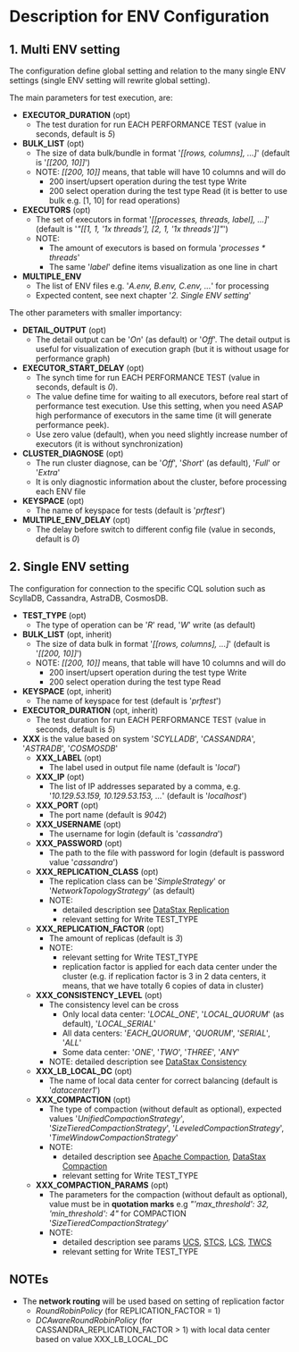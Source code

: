# Description for ENV Configuration

## 1. Multi ENV setting

The configuration define global setting and relation to the many 
single ENV settings (single ENV setting will rewrite global setting).

The main parameters for test execution, are:

 - **EXECUTOR_DURATION** (opt)
   - The test duration for run EACH PERFORMANCE TEST (value in seconds, 
     default is _5_)
 - **BULK_LIST** (opt)
   - The size of data bulk/bundle in format '_[[rows, columns], ...]_' 
     (default is '_[[200, 10]]_')
   - NOTE: _[[200, 10]]_ means, that table will have 10 columns and will do
     - 200 insert/upsert operation during the test type Write
     - 200 select operation during the test type Read 
       (it is better to use bulk e.g. [1, 10] for read operations)
 - **EXECUTORS** (opt)
   - The set of executors in format '_[[processes, threads, label], ...]_' 
     (default is '_"[[1, 1, '1x threads'], [2, 1, '1x threads']]"_')
   - NOTE:
     - The amount of executors is based on formula '_processes * threads_'
     - The same '_label_' define items visualization as one line in chart 
 - **MULTIPLE_ENV**
   - The list of ENV files e.g. '_A.env, B.env, C.env, ..._' for processing
   - Expected content, see next chapter '_2. Single ENV setting_'

The other parameters with smaller importancy:
 - **DETAIL_OUTPUT** (opt)
   - The detail output can be '_On_' (as default) or '_Off_'. 
     The detail output is useful for visualization of execution graph 
     (but it is without usage for performance graph)
 - **EXECUTOR_START_DELAY** (opt)
   - The synch time for run EACH PERFORMANCE TEST (value in seconds, 
     default is _0_). 
   - The value define time for waiting to all executors, before real start
     of performance test execution. Use this setting, 
     when you need ASAP high performance of executors in the same time
     (it will generate performance peek).
   - Use zero value (default), when you need slightly increase number of
     executors (it is without synchronization)
 - **CLUSTER_DIAGNOSE** (opt)
   - The run cluster diagnose, can be '_Off_', '_Short_' (as default),
     '_Full_' or '_Extra_'
   - It is only diagnostic information about the cluster, before 
     processing each ENV file
 - **KEYSPACE** (opt)
   - The name of keyspace for tests (default is '_prftest_') 
 - **MULTIPLE_ENV_DELAY** (opt)
   - The delay before switch to different config file (value in seconds,
     default is _0_)

## 2. Single ENV setting

The configuration for connection to the specific CQL solution such as
ScyllaDB, Cassandra, AstraDB, CosmosDB.

 - **TEST_TYPE** (opt)
   - The type of operation can be '_R_' read, '_W_' write (as default) 
 - **BULK_LIST** (opt, inherit)
   - The size of data bulk in format '_[[rows, columns], ...]_' 
     (default is '_[[200, 10]]_')
   - NOTE: _[[200, 10]]_ means, that table will have 10 columns and will do
     - 200 insert/upsert operation during the test type Write
     - 200 select operation during the test type Read
 - **KEYSPACE** (opt, inherit)
   - The name of keyspace for test (default is '_prftest_')
 - **EXECUTOR_DURATION** (opt, inherit)
   - The test duration for run EACH PERFORMANCE TEST (value in seconds, 
     default is _5_)
 - **XXX** is the value based on system '_SCYLLADB_', 
   '_CASSANDRA_', '_ASTRADB_', '_COSMOSDB_'
   - **XXX_LABEL** (opt)
     - The label used in output file name (default is '_local_')
   - **XXX_IP** (opt)
     - The list of IP addresses separated by a comma, 
       e.g. '_10.129.53.159, 10.129.53.153, ..._' (default is '_localhost_')
   - **XXX_PORT** (opt)
     - The port name (default is _9042_)
   - **XXX_USERNAME** (opt)
      - The username for login (default is '_cassandra_')
   - **XXX_PASSWORD** (opt)
      - The path to the file with password for login 
        (default is password value '_cassandra_')
   - **XXX_REPLICATION_CLASS** (opt)
     - The replication class can be '_SimpleStrategy_' or 
       '_NetworkTopologyStrategy_' (as default)
     - NOTE: 
       - detailed description see [DataStax Replication](https://docs.datastax.com/en/cassandra-oss/3.x/cassandra/architecture/archDataDistributeReplication.html)
       - relevant setting for Write TEST_TYPE
   - **XXX_REPLICATION_FACTOR** (opt)
     - The amount of replicas (default is _3_)
     - NOTE:
       - relevant setting for Write TEST_TYPE
       - replication factor is applied for each data center under the cluster
         (e.g. if replication factor is 3 in 2 data centers, it means, that we
         have totally 6 copies of data in cluster)
   - **XXX_CONSISTENCY_LEVEL** (opt)
     - The consistency level can be cross
       - Only local data center: '_LOCAL_ONE_', '_LOCAL_QUORUM_' (as default), '_LOCAL_SERIAL_' 
       - All data centers: '_EACH_QUORUM_', '_QUORUM_', '_SERIAL_', '_ALL_'
       - Some data center:  '_ONE_', '_TWO_', '_THREE_', '_ANY_'
     - NOTE: detailed description see [DataStax Consistency](https://docs.datastax.com/en/cassandra-oss/3.0/cassandra/dml/dmlConfigConsistency.html)
   - **XXX_LB_LOCAL_DC** (opt)
     - The name of local data center for correct balancing 
       (default is '_datacenter1_')
   - **XXX_COMPACTION** (opt)
     - The type of compaction (without default as optional), expected values
       '_UnifiedCompactionStrategy_', '_SizeTieredCompactionStrategy_',
       '_LeveledCompactionStrategy_', '_TimeWindowCompactionStrategy_'
     - NOTE: 
       - detailed description see [Apache Compaction](https://cassandra.apache.org/doc/5.0/cassandra/managing/operating/compaction/index.html),
         [DataStax Compaction](https://docs.datastax.com/en/cassandra-oss/3.0/cassandra/operations/opsConfigureCompaction.html)
       - relevant setting for Write TEST_TYPE
   - **XXX_COMPACTION_PARAMS** (opt)
     - The parameters for the compaction (without default as optional), value must be 
       in **quotation marks** e.g _"'max_threshold': 32, 'min_threshold': 4"_ for
       COMPACTION '_SizeTieredCompactionStrategy_' 
     - NOTE: 
       - detailed description see params
         [UCS](https://cassandra.apache.org/doc/5.0/cassandra/managing/operating/compaction/ucs.html#ucs_options), 
         [STCS](https://cassandra.apache.org/doc/5.0/cassandra/managing/operating/compaction/stcs.html#stcs_options),
         [LCS](https://cassandra.apache.org/doc/5.0/cassandra/managing/operating/compaction/lcs.html#lcs_options),
         [TWCS](https://cassandra.apache.org/doc/5.0/cassandra/managing/operating/compaction/twcs.html#twcs_options)
       - relevant setting for Write TEST_TYPE

 
## NOTEs

 - The **network routing** will be used based on setting of 
   replication factor 
   - _RoundRobinPolicy_ (for REPLICATION_FACTOR = 1)
   - _DCAwareRoundRobinPolicy_ (for CASSANDRA_REPLICATION_FACTOR > 1) 
     with local data center based on value XXX_LB_LOCAL_DC